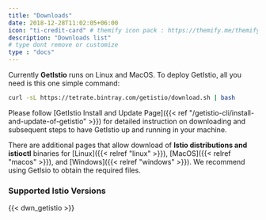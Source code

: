 ```yaml
---
title: "Downloads"
date: 2018-12-28T11:02:05+06:00
icon: "ti-credit-card" # themify icon pack : https://themify.me/themify-icons
description: "Downloads list"
# type dont remove or customize
type : "docs"
---
```



Currently <strong>GetIstio</strong> runs on Linux and MacOS. To deploy GetIstio, all you need is this one simple command:

```sh
curl -sL https://tetrate.bintray.com/getistio/download.sh | bash
```

Please follow [GetIstio Install and Update Page]({{< ref "/getistio-cli/install-and-update-of-getistio" >}}) for detailed instruction on downloading and subsequent steps to have GetIstio up and running in your machine.

There are additional pages that allow download of <strong>Istio distributions and istioctl</strong> binaries for [Linux]({{< relref "linux" >}}), [MacOS]({{< relref "macos" >}}), and [Windows]({{< relref "windows" >}}). We recommend using GetIsio to obtain the required files.

### Supported Istio Versions

{{< dwn_getistio >}}